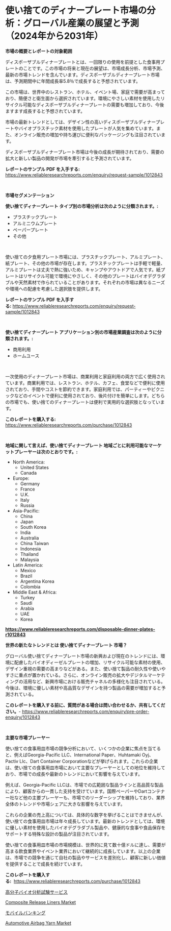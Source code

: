 <p><h1>使い捨てのディナープレート市場の分析：グローバル産業の展望と予測（2024年から2031年）</h1></p><p><strong>市場の概要とレポートの対象範囲</strong></p>
<p><p>ディスポーザブルディナープレートとは、一回限りの使用を前提とした食事用プレートのことです。この市場の将来と現在の展望は、市場成長分析、市場予測、最新の市場トレンドを含んでいます。ディスポーザブルディナープレート市場は、予測期間中に年間成長率5.8％で成長すると予想されています。</p><p>この市場は、世界中のレストラン、ホテル、イベント場、家庭で需要が高まっており、簡便さと衛生面から選択されています。環境にやさしい素材を使用したリサイクル可能なディスポーザブルディナープレートの需要も増加しており、今後ますます成長すると予想されています。</p><p>市場の最新トレンドとしては、デザイン性の高いディスポーザブルディナープレートやバイオプラスチック素材を使用したプレートが人気を集めています。また、オンライン販売の増加や持ち運びに便利なパッケージングも注目されています。</p><p>ディスポーザブルディナープレート市場は今後の成長が期待されており、需要の拡大と新しい製品の開発が市場を牽引すると予測されています。</p></p>
<p><strong>レポートのサンプル PDF を入手する:</strong> <a href="https://www.reliableresearchreports.com/enquiry/request-sample/1012843">https://www.reliableresearchreports.com/enquiry/request-sample/1012843</a></p>
<p>&nbsp;</p>
<p><strong>市場セグメンテーション</strong></p>
<p><strong>使い捨てディナープレート タイプ別の市場分析は次のように分類されます。:</strong></p>
<p><ul><li>プラスチックプレート</li><li>アルミニウムプレート</li><li>ペーパープレート</li><li>その他</li></ul></p>
<p>&nbsp;</p>
<p><p>使い捨ての夕食用プレート市場には、プラスチックプレート、アルミプレート、紙プレート、その他の市場が存在します。プラスチックプレートは手軽で軽量、アルミプレートは丈夫で熱に強いため、キャンプやアウトドアで人気です。紙プレートはリサイクル可能で環境にやさしく、その他のプレートはバイオデグラダブルや天然素材で作られていることがあります。それぞれの市場は異なるニーズや環境への配慮を考慮した選択肢を提供します。</p></p>
<p><strong>レポートのサンプル PDF を入手する:</strong>&nbsp;<a href="https://www.reliableresearchreports.com/enquiry/request-sample/1012843">https://www.reliableresearchreports.com/enquiry/request-sample/1012843</a></p>
<p>&nbsp;</p>
<p><strong> 使い捨てディナープレート アプリケーション別の市場産業調査は次のように分類されます。:</strong></p>
<p><ul><li>商用利用</li><li>ホームユース</li></ul></p>
<p>&nbsp;</p>
<p><p>一次使用のディナープレート市場は、商業利用と家庭利用の両方で広く使用されています。商業利用では、レストラン、ホテル、カフェ、食堂などで便利に使用されており、手間やコストを節約できます。家庭利用では、パーティーやピクニックなどのイベントで便利に使用されており、後片付けを簡単にします。どちらの市場でも、使い捨てのディナープレートは便利で実用的な選択肢となっています。</p></p>
<p><strong>このレポートを購入する:</strong>&nbsp; <a href="https://www.reliableresearchreports.com/purchase/1012843">https://www.reliableresearchreports.com/purchase/1012843</a></p>
<p>&nbsp;</p>
<p><strong>地域に関して言えば、使い捨てディナープレート 地域ごとに利用可能なマーケットプレーヤーは次のとおりです。:</strong></p>
<p><ul>
    <li>
        North America:
        <ul>
            <li>United States</li>
            <li>Canada</li>
        </ul>
    </li>
    <li>
        Europe:
        <ul>
            <li>Germany</li>
            <li>France</li>
            <li>U.K.</li>
            <li>Italy</li>
            <li>Russia</li>
        </ul>
    </li>
    <li>
        Asia-Pacific:
        <ul>
            <li>China</li>
            <li>Japan</li>
            <li>South Korea</li>
            <li>India</li>
            <li>Australia</li>
            <li>China Taiwan</li>
            <li>Indonesia</li>
            <li>Thailand</li>
            <li>Malaysia</li>
        </ul>
    </li>
    <li>
        Latin America:
        <ul>
            <li>Mexico</li>
            <li>Brazil</li>
            <li>Argentina Korea</li>
            <li>Colombia</li>
        </ul>
    </li>
    <li>
        Middle East & Africa:
        <ul>
            <li>Turkey</li>
            <li>Saudi</li>
            <li>Arabia</li>
            <li>UAE</li>
            <li>Korea</li>
        </ul>
    </li>
    </ul></p>
<p><strong><a href="https://www.reliableresearchreports.com/disposable-dinner-plates-r1012843">https://www.reliableresearchreports.com/disposable-dinner-plates-r1012843</a></strong>&nbsp;</p>
<p><strong>世界の新たなトレンドとは 使い捨てディナープレート 市場？</strong></p>
<p><p>グローバル使い捨てディナープレート市場の新興および現在のトレンドには、環境に配慮したバイオディーゼルプレートの増加、リサイクル可能な素材の使用、デザイン重視の需要の高まりなどがある。また、使い捨て製品の耐久性や使いやすさに重点が置かれている。さらに、オンライン販売の拡大やデジタルマーケティングの活用など、新興市場における販売チャネルの多様化も注目されている。今後は、環境に優しい素材や高品質なデザインを持つ製品の需要が増加すると予測されている。</p></p>
<p><strong>このレポートを購入する前に、質問がある場合は問い合わせるか、共有してください。</strong>- <a href="https://www.reliableresearchreports.com/enquiry/pre-order-enquiry/1012843">https://www.reliableresearchreports.com/enquiry/pre-order-enquiry/1012843</a></p>
<p>&nbsp;</p>
<p><strong>主要な市場プレーヤー</strong></p>
<p><p>使い捨ての食事用皿市場の競争分析において、いくつかの企業に焦点を当てると、例えばGeorgia-Pacific LLC、International Paper、Huhtamaki Oyj、Pactiv Llc、Dart Container Corporationなどが挙げられます。これらの企業は、使い捨ての食事用皿市場において主要なプレーヤーとしての地位を維持しており、市場での成長や最新のトレンドにおいて影響を与えています。</p><p>例えば、Georgia-Pacific LLCは、市場での広範囲な製品ラインと高品質な製品により、顧客からの一貫した支持を受けています。国際ペーパーやDartコンテナー社など他の主要プレーヤーも、市場でのリーダーシップを維持しており、業界全体のトレンドや市場シェアに大きな影響を与えています。</p><p>これらの企業の売上高については、具体的な数字を挙げることはできませんが、使い捨ての食事用皿市場は年々成長しています。最新のトレンドとしては、環境に優しい素材を使用したバイオデグラダブル製品や、健康的な食事や食品保存をサポートする特殊な設計の製品が注目されています。</p><p>使い捨ての食事用皿市場の市場規模は、世界的に見て数十億ドルに達し、需要が高まる飲食業界やイベント業界において継続的に成長しています。以上の企業は、市場での競争を通じて自社の製品やサービスを差別化し、顧客に新しい価値を提供することで成長を続けています。</p></p>
<p><strong>このレポートを購入する:</strong>&nbsp;&nbsp;<a href="https://www.reliableresearchreports.com/purchase/1012843">https://www.reliableresearchreports.com/purchase/1012843</a></p>
<p><p><a href="https://github.com/bucuel854722/Market-Research-Report-List-1/blob/main/994957426915.md">高分子バイオ分析試験サービス</a></p><p><a href="https://www.linkedin.com/pulse/composite-release-liners-market-size-share-amp-trends-analysis-jxzde?trackingId=G%2BOrmcu5tW69J50fDaagbw%3D%3D">Composite Release Liners Market</a></p><p><a href="https://github.com/AriMuller2009/Market-Research-Report-List-1/blob/main/816345826916.md">モバイルバンキング</a></p><p><a href="https://www.linkedin.com/pulse/automotive-airbag-yarn-market-analysis-size-global-industry-lhfic?trackingId=PslzYv6XMxi%2FPZp%2Bv5io3Q%3D%3D">Automotive Airbag Yarn Market</a></p></p>
